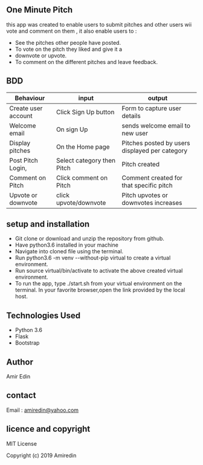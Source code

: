 ## One Minute Pitch

this app was created to enable users to submit pitches and other users wii vote and comment on them , it also enable users to :

* See the pitches other people have posted.
* To vote on the pitch they liked and give it a  
* downvote or upvote.
* To comment on the different pitches and leave feedback.


## BDD
| Behaviour | input | output |
|---| --- | --- |
|Create user account |	Click Sign Up button |	Form to capture user details|
|Welcome email	|On sign Up	|sends welcome email to new user
|Display pitches	|On the Home page  |Pitches posted by users displayed per category|
|Post Pitch	Login, |Select category then Pitch |	Pitch created|
|Comment on Pitch |	Click comment on Pitch |	Comment created for that specific pitch|
|Upvote or downvote	|click upvote/downvote |	Pitch upvotes or downvotes increases


## setup and installation 
* Git clone  or download and unzip the repository from github.
* Have python3.6 installed in your machine
* Navigate into cloned file using the terminal.
* Run python3.6 -m venv --without-pip virtual to        create a virtual environment.
* Run source virtual/bin/activate to activate the above created virtual environment.
* To run the app, type ./start.sh from your virtual environment on the terminal. In your favorite browser,open the link provided by the local host.

## Technologies Used
* Python 3.6
* Flask
* Bootstrap
 

 ## Author

Amir Edin

## contact
Email : amiredin@yahoo.com

## licence  and copyright
MIT License

Copyright (c) 2019 Amiredin